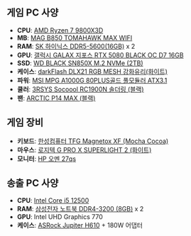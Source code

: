 ## 게임 PC 사양
* **CPU**: [AMD Ryzen 7 9800X3D](https://prod.danawa.com/info/?pcode=70531547)
* **MB**: [MAG B850 TOMAHAWK MAX WIFI](https://prod.danawa.com/info/?pcode=74814341)
* **RAM**: [SK 하이닉스 DDR5-5600(16GB)](https://prod.danawa.com/info/?pcode=18883523) x 2
* **GPU**: [갤럭시 GALAX 지포스 RTX 5080 BLACK OC D7 16GB](https://prod.danawa.com/info/?pcode=75075494)
* **SSD**: [WD BLACK SN850X M.2 NVMe (2TB)](https://prod.danawa.com/info/?pcode=17788451)
* **케이스**: [darkFlash DLX21 RGB MESH 강화유리(화이트)](https://prod.danawa.com/info/?pcode=11884207)
* **파워**: [MSI MPG A1000G 80PLUS골드 풀모듈러 ATX3.1](https://prod.danawa.com/info/?pcode=13168653)
* **쿨러**: [3RSYS Socoool RC1900N 솔더링 (블랙)](https://prod.danawa.com/info/?pcode=52261076)
* **팬**: [ARCTIC P14 MAX (블랙)](https://prod.danawa.com/info/?pcode=53520110)

## 게임 장비
* **키보드**: [한성컴퓨터 TFG Magnetox XF (Mocha Cocoa)](https://prod.danawa.com/info/?pcode=59269538)
* **마우스**: [로지텍 G PRO X SUPERLIGHT 2 (화이트)](https://prod.danawa.com/info/?pcode=28481684)
* **모니터**: [HP 오멘 27qs](https://prod.danawa.com/info/?pcode=20667995)

## 송출 PC 사양

* **CPU**: [Intel Core i5 12500](https://prod.danawa.com/info/?pcode=16101398)
* **RAM**: [삼성전자 노트북 DDR4-3200 (8GB)](https://prod.danawa.com/info/?pcode=10853625) x 2
* **GPU**: Intel UHD Graphics 770
* **케이스**: [ASRock Jupiter H610](https://www.asrock.com/nettop/Intel/Jupiter%20H610/index.kr.asp?cat=Memory) + 180W 어댑터
